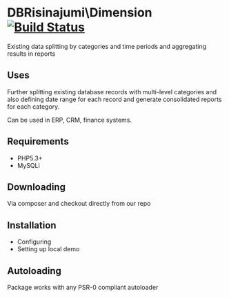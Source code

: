 DBRisinajumi\Dimension [![Build Status](https://secure.travis-ci.org/DBRisinajumi/Dimension.png)](http://travis-ci.org/DBRisinajumi/Dimension)
==============

Existing data splitting by categories and time periods and aggregating results in reports

Uses
------------

Further splitting existing database records with multi-level categories and also 
defining date range for each record and generate consolidated reports for each category.

Can be used in ERP, CRM, finance systems.


Requirements
------------

* PHP5.3+
* MySQLi

Downloading
------------

Via composer and checkout directly from our repo

Installation
------------

* Configuring
* Setting up local demo

Autoloading
-----------

Package works with any PSR-0 compliant autoloader

